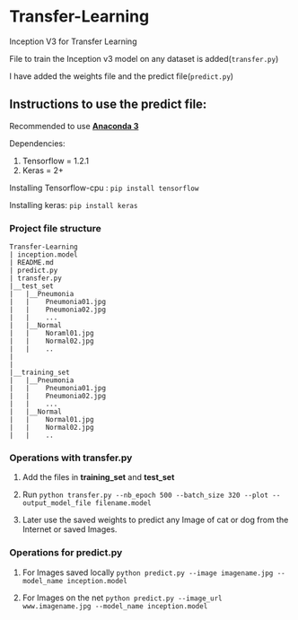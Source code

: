 # Transfer-Learning
Inception V3 for Transfer Learning 

File to train the Inception v3 model on any dataset is added(```transfer.py```)

I have added the weights file and the predict file(```predict.py```)

## Instructions to use the predict file:

Recommended to use [**Anaconda 3**](https://repo.continuum.io/archive/Anaconda3-4.4.0-Linux-x86_64.sh)

Dependencies:
  1. Tensorflow = 1.2.1
  2. Keras = 2+
  
Installing Tensorflow-cpu :
```pip install tensorflow```

Installing keras:
```pip install keras```

### Project file structure
```
Transfer-Learning
| inception.model 
| README.md
| predict.py
| transfer.py
|__test_set
|   |__Pneumonia
|   |    Pneumonia01.jpg
|   |    Pneumonia02.jpg
|   |    ...
|   |__Normal
|   |    Noraml01.jpg
|   |    Normal02.jpg
|   |    ..
|
|
|__training_set
|   |__Pneumonia
|   |    Pneumonia01.jpg
|   |    Pneumonia02.jpg
|   |    ...
|   |__Normal
|   |    Normal01.jpg
|   |    Normal02.jpg
|   |    ..
 ```

### Operations with transfer.py

1. Add the files in **training_set** and **test_set**

2. Run ```python transfer.py --nb_epoch 500 --batch_size 320 --plot --output_model_file filename.model ```

3. Later use the saved weights to predict any Image of cat or dog from the Internet or saved Images.

### Operations for predict.py

1. For Images saved locally
```python predict.py --image imagename.jpg --model_name inception.model```


2. For Images on the net
```python predict.py --image_url www.imagename.jpg --model_name inception.model```


